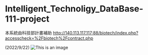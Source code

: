 # Intelligent_Technoligy_DataBase-111-project
本系統由科技部計畫補助
http://140.113.117.117:88/biotech/index.php?accesscheck=%2Fbiotech%2Fcontract.php

(2022/9/22)
![This is an image](/Intelligent_Technoligy_DataBase-111-project/smarttech/版面截圖_new_Prototype/Interface.png)
